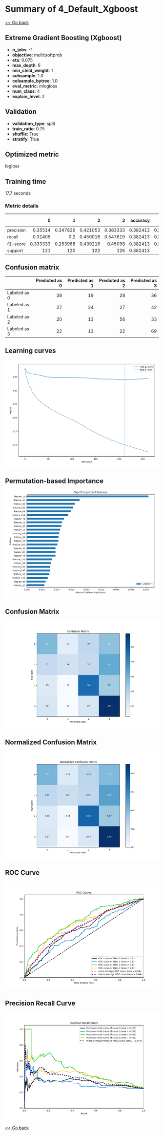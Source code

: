 # Summary of 4_Default_Xgboost

[<< Go back](../README.md)


## Extreme Gradient Boosting (Xgboost)
- **n_jobs**: -1
- **objective**: multi:softprob
- **eta**: 0.075
- **max_depth**: 6
- **min_child_weight**: 1
- **subsample**: 1.0
- **colsample_bytree**: 1.0
- **eval_metric**: mlogloss
- **num_class**: 4
- **explain_level**: 2

## Validation
 - **validation_type**: split
 - **train_ratio**: 0.75
 - **shuffle**: True
 - **stratify**: True

## Optimized metric
logloss

## Training time

17.7 seconds

### Metric details
|           |          0 |          1 |          2 |          3 |   accuracy |   macro avg |   weighted avg |   logloss |
|:----------|-----------:|-----------:|-----------:|-----------:|-----------:|------------:|---------------:|----------:|
| precision |   0.35514  |   0.347826 |   0.421053 |   0.383333 |   0.382413 |    0.376838 |       0.377054 |   1.33863 |
| recall    |   0.31405  |   0.2      |   0.459016 |   0.547619 |   0.382413 |    0.380171 |       0.382413 |   1.33863 |
| f1-score  |   0.333333 |   0.253968 |   0.439216 |   0.45098  |   0.382413 |    0.369374 |       0.370588 |   1.33863 |
| support   | 121        | 120        | 122        | 126        |   0.382413 |  489        |     489        |   1.33863 |


## Confusion matrix
|              |   Predicted as 0 |   Predicted as 1 |   Predicted as 2 |   Predicted as 3 |
|:-------------|-----------------:|-----------------:|-----------------:|-----------------:|
| Labeled as 0 |               38 |               19 |               28 |               36 |
| Labeled as 1 |               27 |               24 |               27 |               42 |
| Labeled as 2 |               20 |               13 |               56 |               33 |
| Labeled as 3 |               22 |               13 |               22 |               69 |

## Learning curves
![Learning curves](learning_curves.png)

## Permutation-based Importance
![Permutation-based Importance](permutation_importance.png)
## Confusion Matrix

![Confusion Matrix](confusion_matrix.png)


## Normalized Confusion Matrix

![Normalized Confusion Matrix](confusion_matrix_normalized.png)


## ROC Curve

![ROC Curve](roc_curve.png)


## Precision Recall Curve

![Precision Recall Curve](precision_recall_curve.png)



[<< Go back](../README.md)
